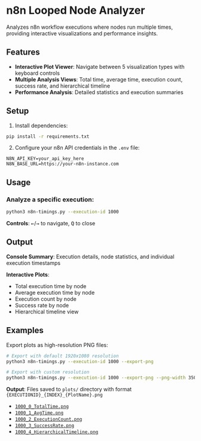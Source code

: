 # n8n Looped Node Analyzer

Analyzes n8n workflow executions where nodes run multiple times, providing interactive visualizations and performance insights.

## Features

- **Interactive Plot Viewer**: Navigate between 5 visualization types with keyboard controls
- **Multiple Analysis Views**: Total time, average time, execution count, success rate, and hierarchical timeline
- **Performance Analysis**: Detailed statistics and execution summaries

## Setup

1. Install dependencies:
```bash
pip install -r requirements.txt
```

2. Configure your n8n API credentials in the `.env` file:
```
N8N_API_KEY=your_api_key_here
N8N_BASE_URL=https://your-n8n-instance.com
```

## Usage

### Analyze a specific execution:
```bash
python3 n8n-timings.py --execution-id 1000
```

**Controls**: <kbd>←</kbd>/<kbd>→</kbd> to navigate, <kbd>Q</kbd> to close

## Output

**Console Summary**: Execution details, node statistics, and individual execution timestamps

**Interactive Plots**:
- Total execution time by node
- Average execution time by node  
- Execution count by node
- Success rate by node
- Hierarchical timeline view

## Examples

Export plots as high-resolution PNG files:

```bash
# Export with default 1920x1080 resolution
python3 n8n-timings.py --execution-id 1000 --export-png

# Export with custom resolution
python3 n8n-timings.py --execution-id 1000 --export-png --png-width 3500 --png-height 1500
```

**Output**: Files saved to `plots/` directory with format `{EXECUTIONID}_{INDEX}_{PlotName}.png`

- [`1000_0_TotalTime.png`](plots/1000_0_TotalTime.png)
- [`1000_1_AvgTime.png`](plots/1000_1_AvgTime.png)
- [`1000_2_ExecutionCount.png`](plots/1000_2_ExecutionCount.png)
- [`1000_3_SuccessRate.png`](plots/1000_3_SuccessRate.png)
- [`1000_4_HierarchicalTimeline.png`](plots/1000_4_HierarchicalTimeline.png)